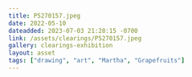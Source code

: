 ```yaml
---
title: P5270157.jpeg
date: 2022-05-10
dateadded: 2023-07-03 21:28:15 -0700
link: /assets/clearings/P5270157.jpeg
gallery: clearings-exhibition
layout: asset
tags: ["drawing", "art", "Martha", "Grapefruits"]
--- 
```

